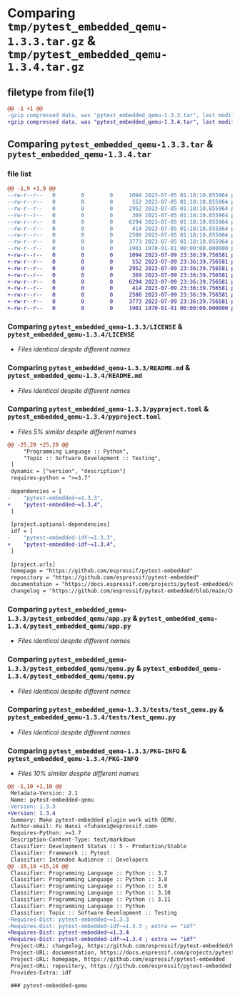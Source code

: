 # Comparing `tmp/pytest_embedded_qemu-1.3.3.tar.gz` & `tmp/pytest_embedded_qemu-1.3.4.tar.gz`

## filetype from file(1)

```diff
@@ -1 +1 @@
-gzip compressed data, was "pytest_embedded_qemu-1.3.3.tar", last modified: Fri Jan  1 00:00:00 2016, max compression
+gzip compressed data, was "pytest_embedded_qemu-1.3.4.tar", last modified: Fri Jan  1 00:00:00 2016, max compression
```

## Comparing `pytest_embedded_qemu-1.3.3.tar` & `pytest_embedded_qemu-1.3.4.tar`

### file list

```diff
@@ -1,9 +1,9 @@
--rw-r--r--   0        0        0     1094 2023-07-05 01:18:10.855964 pytest_embedded_qemu-1.3.3/LICENSE
--rw-r--r--   0        0        0      552 2023-07-05 01:18:10.855964 pytest_embedded_qemu-1.3.3/README.md
--rw-r--r--   0        0        0     2952 2023-07-05 01:18:10.855964 pytest_embedded_qemu-1.3.3/pyproject.toml
--rw-r--r--   0        0        0      369 2023-07-05 01:18:10.855964 pytest_embedded_qemu-1.3.3/pytest_embedded_qemu/__init__.py
--rw-r--r--   0        0        0     6294 2023-07-05 01:18:10.855964 pytest_embedded_qemu-1.3.3/pytest_embedded_qemu/app.py
--rw-r--r--   0        0        0      414 2023-07-05 01:18:10.855964 pytest_embedded_qemu-1.3.3/pytest_embedded_qemu/dut.py
--rw-r--r--   0        0        0     2586 2023-07-05 01:18:10.855964 pytest_embedded_qemu-1.3.3/pytest_embedded_qemu/qemu.py
--rw-r--r--   0        0        0     3773 2023-07-05 01:18:10.855964 pytest_embedded_qemu-1.3.3/tests/test_qemu.py
--rw-r--r--   0        0        0     1901 1970-01-01 00:00:00.000000 pytest_embedded_qemu-1.3.3/PKG-INFO
+-rw-r--r--   0        0        0     1094 2023-07-09 23:36:39.756581 pytest_embedded_qemu-1.3.4/LICENSE
+-rw-r--r--   0        0        0      552 2023-07-09 23:36:39.756581 pytest_embedded_qemu-1.3.4/README.md
+-rw-r--r--   0        0        0     2952 2023-07-09 23:36:39.756581 pytest_embedded_qemu-1.3.4/pyproject.toml
+-rw-r--r--   0        0        0      369 2023-07-09 23:36:39.756581 pytest_embedded_qemu-1.3.4/pytest_embedded_qemu/__init__.py
+-rw-r--r--   0        0        0     6294 2023-07-09 23:36:39.756581 pytest_embedded_qemu-1.3.4/pytest_embedded_qemu/app.py
+-rw-r--r--   0        0        0      414 2023-07-09 23:36:39.756581 pytest_embedded_qemu-1.3.4/pytest_embedded_qemu/dut.py
+-rw-r--r--   0        0        0     2586 2023-07-09 23:36:39.756581 pytest_embedded_qemu-1.3.4/pytest_embedded_qemu/qemu.py
+-rw-r--r--   0        0        0     3773 2023-07-09 23:36:39.756581 pytest_embedded_qemu-1.3.4/tests/test_qemu.py
+-rw-r--r--   0        0        0     1901 1970-01-01 00:00:00.000000 pytest_embedded_qemu-1.3.4/PKG-INFO
```

### Comparing `pytest_embedded_qemu-1.3.3/LICENSE` & `pytest_embedded_qemu-1.3.4/LICENSE`

 * *Files identical despite different names*

### Comparing `pytest_embedded_qemu-1.3.3/README.md` & `pytest_embedded_qemu-1.3.4/README.md`

 * *Files identical despite different names*

### Comparing `pytest_embedded_qemu-1.3.3/pyproject.toml` & `pytest_embedded_qemu-1.3.4/pyproject.toml`

 * *Files 5% similar despite different names*

```diff
@@ -25,20 +25,20 @@
     "Programming Language :: Python",
     "Topic :: Software Development :: Testing",
 ]
 dynamic = ["version", "description"]
 requires-python = ">=3.7"
 
 dependencies = [
-    "pytest-embedded~=1.3.3",
+    "pytest-embedded~=1.3.4",
 ]
 
 [project.optional-dependencies]
 idf = [
-    "pytest-embedded-idf~=1.3.3",
+    "pytest-embedded-idf~=1.3.4",
 ]
 
 [project.urls]
 homepage = "https://github.com/espressif/pytest-embedded"
 repository = "https://github.com/espressif/pytest-embedded"
 documentation = "https://docs.espressif.com/projects/pytest-embedded/en/latest/"
 changelog = "https://github.com/espressif/pytest-embedded/blob/main/CHANGELOG.md"
```

### Comparing `pytest_embedded_qemu-1.3.3/pytest_embedded_qemu/app.py` & `pytest_embedded_qemu-1.3.4/pytest_embedded_qemu/app.py`

 * *Files identical despite different names*

### Comparing `pytest_embedded_qemu-1.3.3/pytest_embedded_qemu/qemu.py` & `pytest_embedded_qemu-1.3.4/pytest_embedded_qemu/qemu.py`

 * *Files identical despite different names*

### Comparing `pytest_embedded_qemu-1.3.3/tests/test_qemu.py` & `pytest_embedded_qemu-1.3.4/tests/test_qemu.py`

 * *Files identical despite different names*

### Comparing `pytest_embedded_qemu-1.3.3/PKG-INFO` & `pytest_embedded_qemu-1.3.4/PKG-INFO`

 * *Files 10% similar despite different names*

```diff
@@ -1,10 +1,10 @@
 Metadata-Version: 2.1
 Name: pytest-embedded-qemu
-Version: 1.3.3
+Version: 1.3.4
 Summary: Make pytest-embedded plugin work with QEMU.
 Author-email: Fu Hanxi <fuhanxi@espressif.com>
 Requires-Python: >=3.7
 Description-Content-Type: text/markdown
 Classifier: Development Status :: 5 - Production/Stable
 Classifier: Framework :: Pytest
 Classifier: Intended Audience :: Developers
@@ -15,16 +15,16 @@
 Classifier: Programming Language :: Python :: 3.7
 Classifier: Programming Language :: Python :: 3.8
 Classifier: Programming Language :: Python :: 3.9
 Classifier: Programming Language :: Python :: 3.10
 Classifier: Programming Language :: Python :: 3.11
 Classifier: Programming Language :: Python
 Classifier: Topic :: Software Development :: Testing
-Requires-Dist: pytest-embedded~=1.3.3
-Requires-Dist: pytest-embedded-idf~=1.3.3 ; extra == "idf"
+Requires-Dist: pytest-embedded~=1.3.4
+Requires-Dist: pytest-embedded-idf~=1.3.4 ; extra == "idf"
 Project-URL: changelog, https://github.com/espressif/pytest-embedded/blob/main/CHANGELOG.md
 Project-URL: documentation, https://docs.espressif.com/projects/pytest-embedded/en/latest/
 Project-URL: homepage, https://github.com/espressif/pytest-embedded
 Project-URL: repository, https://github.com/espressif/pytest-embedded
 Provides-Extra: idf
 
 ### pytest-embedded-qemu
```

